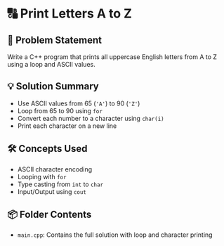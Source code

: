 # 🔠 Print Letters A to Z

## 🧩 Problem Statement
Write a C++ program that prints all uppercase English letters from A to Z using a loop and ASCII values.

## 💡 Solution Summary
- Use ASCII values from 65 (`'A'`) to 90 (`'Z'`)
- Loop from 65 to 90 using `for`
- Convert each number to a character using `char(i)`
- Print each character on a new line

## 🛠️ Concepts Used
- ASCII character encoding
- Looping with `for`
- Type casting from `int` to `char`
- Input/Output using `cout`

## 📦 Folder Contents
- `main.cpp`: Contains the full solution with loop and character printing
